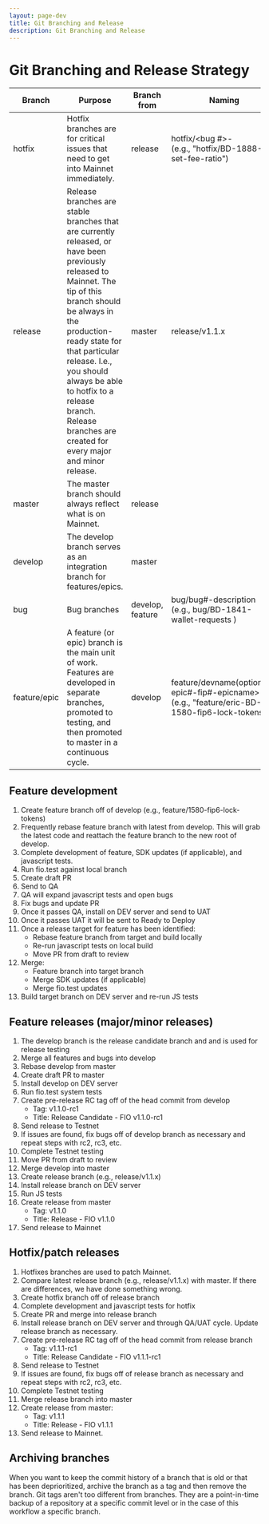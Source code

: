 ```yaml
---
layout: page-dev
title: Git Branching and Release
description: Git Branching and Release
---
```


# Git Branching and Release Strategy

|Branch |Purpose |Branch from |Naming |
|---|---|---|---|
|hotfix |Hotfix branches are for critical issues that need to get into Mainnet immediately. |release  |hotfix/<bug #>-<brief description> <br> (e.g., "hotfix/BD-1888-set-fee-ratio")  |
|release |Release branches are stable branches that are currently released, or have been previously released to Mainnet. The tip of this branch should be always in the production-ready state for that particular release. I.e., you should always be able to hotfix to a release branch. Release branches are created for every major and minor release. |master  |release/v1.1.x  |
|master |The master branch should always reflect what is on Mainnet. |release  | |
|develop |The develop branch serves as an integration branch for features/epics. |master  |  |
|bug |Bug branches  |develop, feature  |bug/bug#-description <br> (e.g., bug/BD-1841-wallet-requests )  |
|feature/epic |A feature (or epic) branch is the main unit of work. Features are developed in separate branches, promoted to testing, and then promoted to master in a continuous cycle. |develop  |feature/devname(optional)-epic#-fip#-epicname> <br> (e.g., "feature/eric-BD-1580-fip6-lock-tokens")  |

## Feature development

1. Create feature branch off of develop (e.g., feature/1580-fip6-lock-tokens)
2. Frequently rebase feature branch with latest from develop. This will grab the latest code and reattach the feature branch to the new root of develop.
3. Complete development of feature, SDK updates (if applicable), and javascript tests.
4. Run fio.test against local branch
5. Create draft PR
6. Send to QA
7. QA will expand javascript tests and open bugs
8.  Fix bugs and update PR
9.  Once it passes QA, install on DEV server and send to UAT
10. Once it passes UAT it will be sent to Ready to Deploy
11. Once a release target for feature has been identified:
    * Rebase feature branch from target and build locally
    * Re-run javascript tests on local build
    * Move PR from draft to review
12. Merge:
    * Feature branch into target branch
    * Merge SDK updates (if applicable)
    * Merge fio.test updates
13. Build target branch on DEV server and re-run JS tests

## Feature releases (major/minor releases)

1. The develop branch is the release candidate branch and and is used for release testing
2. Merge all features and bugs into develop
3. Rebase develop from master
4. Create draft PR to master
5. Install develop on DEV server
6. Run fio.test system tests
7. Create pre-release RC tag off of the head commit from develop
    * Tag: v1.1.0-rc1
    * Title: Release Candidate - FIO v1.1.0-rc1
8.  Send release to Testnet
9.  If issues are found, fix bugs off of develop branch as necessary and repeat steps with rc2, rc3, etc.
10. Complete Testnet testing
11. Move PR from draft to review
12. Merge develop into master
13. Create release branch (e.g., release/v1.1.x)
14. Install release branch on DEV server
15. Run JS tests
16. Create release from master
    * Tag: v1.1.0
    * Title: Release - FIO v1.1.0
17. Send release to Mainnet

## Hotfix/patch releases

1. Hotfixes branches are used to patch Mainnet.
2. Compare latest release branch (e.g., release/v1.1.x) with master. If there are differences, we have done something wrong.
3. Create hotfix branch off of release branch
4. Complete development and javascript tests for hotfix
5. Create PR and merge into release branch
6. Install release branch on DEV server and through QA/UAT cycle. Update release branch as necessary.
7. Create pre-release RC tag off of the head commit from release branch
    * Tag: v1.1.1-rc1
    * Title: Release Candidate - FIO v1.1.1-rc1
9.  Send release to Testnet
10. If issues are found, fix bugs off of release branch as necessary and repeat steps with rc2, rc3, etc.
11. Complete Testnet testing
12. Merge release branch into master
13. Create release from master:
    * Tag: v1.1.1
    * Title: Release - FIO v1.1.1
14. Send release to Mainnet.

## Archiving branches

When you want to keep the commit history of a branch that is old or that has been deprioritized, archive the branch as a tag and then remove the branch. Git tags aren't too different from branches. They are a point-in-time backup of a repository at a specific commit level or in the case of this workflow a specific branch.
